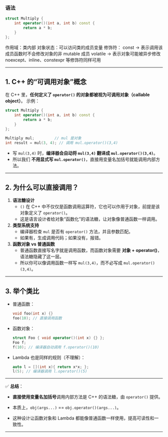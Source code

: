 ### 语法
```c++
struct Multiply {
    int operator()(int a, int b) const {
        return a * b;
    }
};
```
作用域：类内部
对象状态：可以访问类的成员变量
修饰符：
const → 表示调用该成员函数时不会修改对象的非 mutable 成员
volatile → 表示对象可能被异步修改
noexcept、inline、constexpr 等修饰符同样可用

---
## 1\. C++ 的“可调用对象”概念
在 C++ 里，**任何定义了 `operator()` 的对象都被视为可调用对象（callable object）**。
示例：
```c++
struct Multiply {
    int operator()(int a, int b) const {
        return a * b;
    }
};

Multiply mul;         // mul 是对象
int result = mul(3, 4); // 调用 mul.operator()(3,4)
```
-   写 `mul(3,4)` 时，**编译器会自动将 `mul(3,4)` 翻译成 `mul.operator()(3,4)`**。
-   所以我们 **不用显式写 `mul.operator()`**，直接用变量名加括号就能调用内部方法。

---
## 2\. 为什么可以直接调用？

1.  **语法糖设计**
    -   `()` 在 C++ 中不仅仅是函数调用运算符，它也可以作用于对象，前提是该对象定义了 `operator()`。
    -   这是语言设计者给对象“函数化”的语法糖，让对象像普通函数一样调用。
2.  **类型系统支持**
    -   编译器检查 `mul` 是否有 `operator()` 方法，并且参数匹配。
    -   如果有，生成调用代码；如果没有，报错。
3.  **函数对象 vs 普通函数**
    -   普通函数直接写名字就是调用函数，而函数对象需要 **对象 + operator()**，语法糖隐藏了这一层。
    -   所以你可以像调用函数一样写 `mul(3,4)`，而不必写成 `mul.operator()(3,4)`。
---
## 3\. 举个类比

-   普通函数：
    ```c++
    void foo(int x) {}
    foo(10); // 直接调用函数
    ```
-   函数对象：
    ```c++
    struct Foo { void operator()(int x) {} };
    Foo f;
    f(10); // 编译器自动调用 f.operator()(10)
    ```
-   Lambda 也是同样的规则（不理解）：
    ```c++
    auto l = [](int x){ return x*x; };
    l(5); // 编译器调用 l.operator()(5)
    ```
    

---

✅ **总结**：

-   **直接使用变量名加括号**调用内部方法是 C++ 的语法糖，由 `operator()` 提供。
    
-   本质上，`obj(args...)` == `obj.operator()(args...)`。
    
-   这种设计让函数对象和 Lambda 都能像普通函数一样使用，提高可读性和一致性。
    

---